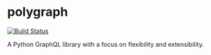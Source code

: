 # polygraph

[![Build Status](https://travis-ci.com/yen223/polygraph.svg?token=xaUwrG7idSdsp2yAn88m&branch=master)](https://travis-ci.com/yen223/polygraph)

A Python GraphQL library with a focus on flexibility and extensibility.
